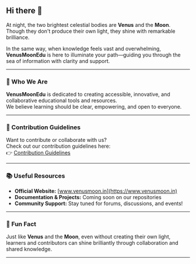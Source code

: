 ## Hi there 👋

At night, the two brightest celestial bodies are **Venus** and the **Moon**.  
Though they don't produce their own light, they shine with remarkable brilliance.

In the same way, when knowledge feels vast and overwhelming, **VenusMoonEdu** is here to illuminate your path—guiding you through the sea of information with clarity and support.

---

### 🌟 Who We Are
**VenusMoonEdu** is dedicated to creating accessible, innovative, and collaborative educational tools and resources.  
We believe learning should be clear, empowering, and open to everyone.

---

### 🌈 Contribution Guidelines
Want to contribute or collaborate with us?  
Check out our contribution guidelines here:  
👉 [Contribution Guidelines](https://www.venusmoon.in/guidelines)

---

### 📚 Useful Resources
- **Official Website:** [www.venusmoon.in](https://www.venusmoon.in)
- **Documentation & Projects:** Coming soon on our repositories
- **Community Support:** Stay tuned for forums, discussions, and events!

---

### 🌙 Fun Fact
Just like **Venus** and the **Moon**, even without creating their own light, learners and contributors can shine brilliantly through collaboration and shared knowledge.

---

